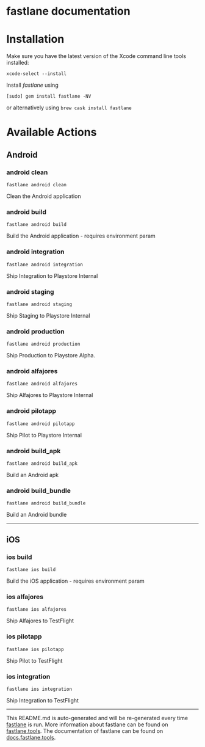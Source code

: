 fastlane documentation
================
# Installation

Make sure you have the latest version of the Xcode command line tools installed:

```
xcode-select --install
```

Install _fastlane_ using
```
[sudo] gem install fastlane -NV
```
or alternatively using `brew cask install fastlane`

# Available Actions
## Android
### android clean
```
fastlane android clean
```
Clean the Android application
### android build
```
fastlane android build
```
Build the Android application - requires environment param
### android integration
```
fastlane android integration
```
Ship Integration to Playstore Internal
### android staging
```
fastlane android staging
```
Ship Staging to Playstore Internal
### android production
```
fastlane android production
```
Ship Production to Playstore Alpha.
### android alfajores
```
fastlane android alfajores
```
Ship Alfajores to Playstore Internal
### android pilotapp
```
fastlane android pilotapp
```
Ship Pilot to Playstore Internal
### android build_apk
```
fastlane android build_apk
```
Build an Android apk
### android build_bundle
```
fastlane android build_bundle
```
Build an Android bundle

----

## iOS
### ios build
```
fastlane ios build
```
Build the iOS application - requires environment param
### ios alfajores
```
fastlane ios alfajores
```
Ship Alfajores to TestFlight
### ios pilotapp
```
fastlane ios pilotapp
```
Ship Pilot to TestFlight
### ios integration
```
fastlane ios integration
```
Ship Integration to TestFlight

----

This README.md is auto-generated and will be re-generated every time [fastlane](https://fastlane.tools) is run.
More information about fastlane can be found on [fastlane.tools](https://fastlane.tools).
The documentation of fastlane can be found on [docs.fastlane.tools](https://docs.fastlane.tools).
